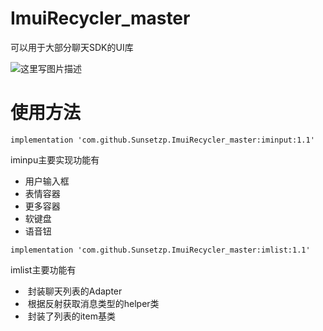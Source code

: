 # ImuiRecycler_master
可以用于大部分聊天SDK的UI库<br />

![这里写图片描述](http://img-blog.csdn.net/20180322095649862)<br />

# 使用方法

```
implementation 'com.github.Sunsetzp.ImuiRecycler_master:iminput:1.1'
```
iminpu主要实现功能有
*  用户输入框
*  表情容器
*  更多容器
*  软键盘
*  语音钮


```
implementation 'com.github.Sunsetzp.ImuiRecycler_master:imlist:1.1'
```
imlist主要功能有

*  封装聊天列表的Adapter
*  根据反射获取消息类型的helper类
*  封装了列表的item基类

<helf a="列表实现思路的详细介绍">
